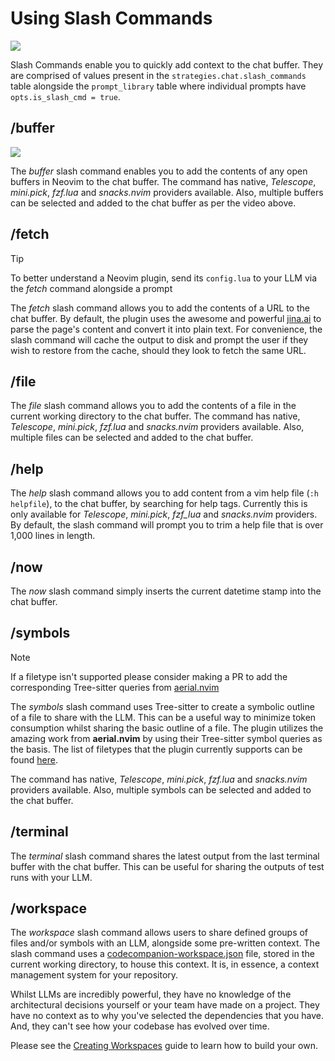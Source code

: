 # Using Slash Commands

<p>
  <img src="https://github.com/user-attachments/assets/02b4d5e2-3b40-4044-8a85-ccd6dfa6d271" />
</p>

Slash Commands enable you to quickly add context to the chat buffer. They are comprised of values present in the `strategies.chat.slash_commands` table alongside the `prompt_library` table where individual prompts have `opts.is_slash_cmd = true`.

## /buffer

<p>
<img src="https://github.com/user-attachments/assets/1be7593b-f77f-44f9-a418-1d04b3f46785" />
</p>

The _buffer_ slash command enables you to add the contents of any open buffers in Neovim to the chat buffer. The command has native, _Telescope_, _mini.pick_, _fzf.lua_ and _snacks.nvim_ providers available. Also, multiple buffers can be selected and added to the chat buffer as per the video above.

## /fetch

> [!TIP]
> To better understand a Neovim plugin, send its `config.lua` to your LLM via the _fetch_ command alongside a prompt

The _fetch_ slash command allows you to add the contents of a URL to the chat buffer. By default, the plugin uses the awesome and powerful [jina.ai](https://jina.ai) to parse the page's content and convert it into plain text. For convenience, the slash command will cache the output to disk and prompt the user if they wish to restore from the cache, should they look to fetch the same URL.

## /file

The _file_ slash command allows you to add the contents of a file in the current working directory to the chat buffer. The command has native, _Telescope_, _mini.pick_, _fzf.lua_ and _snacks.nvim_ providers available. Also, multiple files can be selected and added to the chat buffer.

## /help

The _help_ slash command allows you to add content from a vim help file (`:h helpfile`), to the chat buffer, by searching for help tags. Currently this is only available for _Telescope_, _mini.pick_, _fzf_lua_ and _snacks.nvim_ providers. By default, the slash command will prompt you to trim a help file that is over 1,000 lines in length.

## /now

The _now_ slash command simply inserts the current datetime stamp into the chat buffer.

## /symbols

> [!NOTE]
> If a filetype isn't supported please consider making a PR to add the corresponding Tree-sitter queries from
> [aerial.nvim](https://github.com/stevearc/aerial.nvim)

The _symbols_ slash command uses Tree-sitter to create a symbolic outline of a file to share with the LLM. This can be a useful way to minimize token consumption whilst sharing the basic outline of a file. The plugin utilizes the amazing work from **aerial.nvim** by using their Tree-sitter symbol queries as the basis. The list of filetypes that the plugin currently supports can be found [here](https://github.com/olimorris/codecompanion.nvim/tree/main/queries).

The command has native, _Telescope_, _mini.pick_, _fzf.lua_ and _snacks.nvim_ providers available. Also, multiple symbols can be selected and added to the chat buffer.

## /terminal

The _terminal_ slash command shares the latest output from the last terminal buffer with the chat buffer. This can be useful for sharing the outputs of test runs with your LLM.

## /workspace

The _workspace_ slash command allows users to share defined groups of files and/or symbols with an LLM, alongside some pre-written context. The slash command uses a [codecompanion-workspace.json](https://github.com/olimorris/codecompanion.nvim/blob/main/codecompanion-workspace.json) file, stored in the current working directory, to house this context. It is, in essence, a context management system for your repository.

Whilst LLMs are incredibly powerful, they have no knowledge of the architectural decisions yourself or your team have made on a project. They have no context as to why you've selected the dependencies that you have. And, they can't see how your codebase has evolved over time.

Please see the [Creating Workspaces](/extending/workspace) guide to learn how to build your own.
